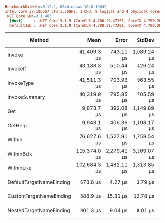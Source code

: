 ``` ini

BenchmarkDotNet=v0.12.1, OS=Windows 10.0.19042
Intel Core i7-1065G7 CPU 1.30GHz, 1 CPU, 8 logical and 4 physical cores
.NET Core SDK=3.1.403
  [Host]     : .NET Core 3.1.9 (CoreCLR 4.700.20.47201, CoreFX 4.700.20.47203), X64 RyuJIT
  DefaultJob : .NET Core 3.1.9 (CoreCLR 4.700.20.47201, CoreFX 4.700.20.47203), X64 RyuJIT


```
|                   Method |         Mean |       Error |      StdDev |      Gen 0 |    Gen 1 | Gen 2 |   Allocated |
|------------------------- |-------------:|------------:|------------:|-----------:|---------:|------:|------------:|
|                   Invoke |  41,409.3 μs |   743.11 μs | 1,089.24 μs |  3916.6667 | 500.0000 |     - | 16124.02 KB |
|                 InvokeIf |  43,138.3 μs |   510.44 μs |   426.24 μs |  4416.6667 |  83.3333 |     - | 18374.86 KB |
|               InvokeType |  41,511.3 μs |   703.93 μs |   963.55 μs |  3923.0769 | 230.7692 |     - | 16144.62 KB |
|            InvokeSummary |  40,319.9 μs |   795.95 μs |   705.59 μs |  3900.0000 | 500.0000 |     - | 16124.26 KB |
|                      Get |   9,873.7 μs |   392.08 μs | 1,149.89 μs |    46.8750 |        - |     - |   253.44 KB |
|                  GetHelp |   9,943.1 μs |   406.36 μs | 1,198.17 μs |    46.8750 |        - |     - |   251.84 KB |
|                   Within |  76,627.6 μs | 1,527.91 μs | 1,759.54 μs |  7800.0000 |        - |     - | 32460.47 KB |
|               WithinBulk | 115,374.0 μs | 2,279.41 μs | 3,269.07 μs | 14333.3333 |        - |     - | 59488.54 KB |
|               WithinLike | 102,684.3 μs | 1,482.11 μs | 1,313.85 μs | 11500.0000 | 750.0000 |     - |  46983.1 KB |
| DefaultTargetNameBinding |     673.8 μs |     4.27 μs |     3.79 μs |    38.0859 |        - |     - |   156.25 KB |
|  CustomTargetNameBinding |     888.9 μs |    15.31 μs |    12.78 μs |    85.9375 |        - |     - |   351.56 KB |
|  NestedTargetNameBinding |     901.3 μs |     9.04 μs |     8.01 μs |    85.9375 |        - |     - |   351.56 KB |
